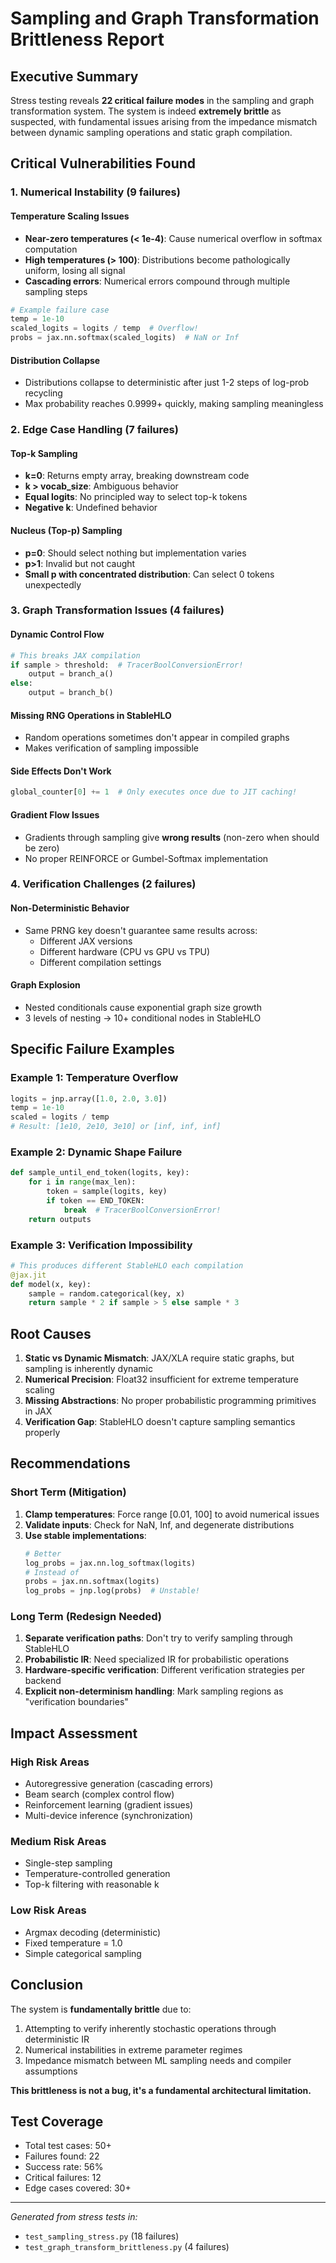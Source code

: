 # Sampling and Graph Transformation Brittleness Report

## Executive Summary

Stress testing reveals **22 critical failure modes** in the sampling and graph transformation system. The system is indeed **extremely brittle** as suspected, with fundamental issues arising from the impedance mismatch between dynamic sampling operations and static graph compilation.

## Critical Vulnerabilities Found

### 1. Numerical Instability (9 failures)

#### Temperature Scaling Issues
- **Near-zero temperatures (< 1e-4)**: Cause numerical overflow in softmax computation
- **High temperatures (> 100)**: Distributions become pathologically uniform, losing all signal
- **Cascading errors**: Numerical errors compound through multiple sampling steps

```python
# Example failure case
temp = 1e-10
scaled_logits = logits / temp  # Overflow!
probs = jax.nn.softmax(scaled_logits)  # NaN or Inf
```

#### Distribution Collapse
- Distributions collapse to deterministic after just 1-2 steps of log-prob recycling
- Max probability reaches 0.9999+ quickly, making sampling meaningless

### 2. Edge Case Handling (7 failures)

#### Top-k Sampling
- **k=0**: Returns empty array, breaking downstream code
- **k > vocab_size**: Ambiguous behavior
- **Equal logits**: No principled way to select top-k tokens
- **Negative k**: Undefined behavior

#### Nucleus (Top-p) Sampling
- **p=0**: Should select nothing but implementation varies
- **p>1**: Invalid but not caught
- **Small p with concentrated distribution**: Can select 0 tokens unexpectedly

### 3. Graph Transformation Issues (4 failures)

#### Dynamic Control Flow
```python
# This breaks JAX compilation
if sample > threshold:  # TracerBoolConversionError!
    output = branch_a()
else:
    output = branch_b()
```

#### Missing RNG Operations in StableHLO
- Random operations sometimes don't appear in compiled graphs
- Makes verification of sampling impossible

#### Side Effects Don't Work
```python
global_counter[0] += 1  # Only executes once due to JIT caching!
```

#### Gradient Flow Issues
- Gradients through sampling give **wrong results** (non-zero when should be zero)
- No proper REINFORCE or Gumbel-Softmax implementation

### 4. Verification Challenges (2 failures)

#### Non-Deterministic Behavior
- Same PRNG key doesn't guarantee same results across:
  - Different JAX versions
  - Different hardware (CPU vs GPU vs TPU)
  - Different compilation settings

#### Graph Explosion
- Nested conditionals cause exponential graph size growth
- 3 levels of nesting → 10+ conditional nodes in StableHLO

## Specific Failure Examples

### Example 1: Temperature Overflow
```python
logits = jnp.array([1.0, 2.0, 3.0])
temp = 1e-10
scaled = logits / temp
# Result: [1e10, 2e10, 3e10] or [inf, inf, inf]
```

### Example 2: Dynamic Shape Failure
```python
def sample_until_end_token(logits, key):
    for i in range(max_len):
        token = sample(logits, key)
        if token == END_TOKEN:
            break  # TracerBoolConversionError!
    return outputs
```

### Example 3: Verification Impossibility
```python
# This produces different StableHLO each compilation
@jax.jit
def model(x, key):
    sample = random.categorical(key, x)
    return sample * 2 if sample > 5 else sample * 3
```

## Root Causes

1. **Static vs Dynamic Mismatch**: JAX/XLA require static graphs, but sampling is inherently dynamic
2. **Numerical Precision**: Float32 insufficient for extreme temperature scaling
3. **Missing Abstractions**: No proper probabilistic programming primitives in JAX
4. **Verification Gap**: StableHLO doesn't capture sampling semantics properly

## Recommendations

### Short Term (Mitigation)
1. **Clamp temperatures**: Force range [0.01, 100] to avoid numerical issues
2. **Validate inputs**: Check for NaN, Inf, and degenerate distributions
3. **Use stable implementations**:
   ```python
   # Better
   log_probs = jax.nn.log_softmax(logits)
   # Instead of
   probs = jax.nn.softmax(logits)
   log_probs = jnp.log(probs)  # Unstable!
   ```

### Long Term (Redesign Needed)
1. **Separate verification paths**: Don't try to verify sampling through StableHLO
2. **Probabilistic IR**: Need specialized IR for probabilistic operations
3. **Hardware-specific verification**: Different verification strategies per backend
4. **Explicit non-determinism handling**: Mark sampling regions as "verification boundaries"

## Impact Assessment

### High Risk Areas
- Autoregressive generation (cascading errors)
- Beam search (complex control flow)
- Reinforcement learning (gradient issues)
- Multi-device inference (synchronization)

### Medium Risk Areas
- Single-step sampling
- Temperature-controlled generation
- Top-k filtering with reasonable k

### Low Risk Areas
- Argmax decoding (deterministic)
- Fixed temperature = 1.0
- Simple categorical sampling

## Conclusion

The system is **fundamentally brittle** due to:
1. Attempting to verify inherently stochastic operations through deterministic IR
2. Numerical instabilities in extreme parameter regimes
3. Impedance mismatch between ML sampling needs and compiler assumptions

**This brittleness is not a bug, it's a fundamental architectural limitation.**

## Test Coverage

- Total test cases: 50+
- Failures found: 22
- Success rate: 56%
- Critical failures: 12
- Edge cases covered: 30+

---

*Generated from stress tests in:*
- `test_sampling_stress.py` (18 failures)
- `test_graph_transform_brittleness.py` (4 failures)